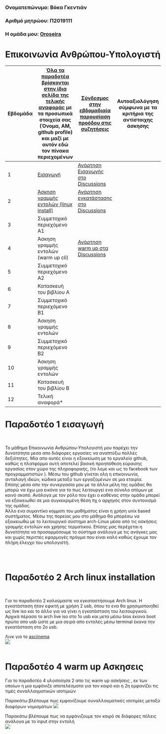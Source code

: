 
### Ονοματεπώνυμο: Βόκα Γκεντιάν
### Αριθμό μητρώου: Π2019111
### Η ομάδα μου: [Oroseira](https://github.com/Oroseira)

# Επικοινωνία Ανθρώπου-Υπολογιστή


| Εβδομάδα | [Όλα τα παραδοτέα βρίσκονται στην ίδια σελίδα της τελικής αναφοράς](https://courses-ionio.github.io/help/deliverables/) με τα προσωπικά στοιχεία σας (Όνομα, ΑΜ, github profile) και μαζί με αυτόν εδώ τον πίνακα περιεχομένων | [Σύνδεσμος στην εβδομαδιαία παρουσίαση προόδου στις συζητήσεις](https://github.com/courses-ionio/help/discussions/categories/show-and-tell) | Αυτοαξιολόγηση σύμφωνα με τα κριτήρια της αντίστοιχης άσκησης |
| --- | --- | --- | --- |
| 1 |  [Εισαγωγή](https://github.com/Genti-voka/hci/blob/2019111/projects/2019111/README.md#%CF%80%CE%B1%CF%81%CE%B1%CE%B4%CE%BF%CF%84%CE%AD%CE%BF-1-%CE%B5%CE%B9%CF%83%CE%B1%CE%B3%CF%89%CE%B3%CE%AE) | [Ανάρτηση Εισαγωγής στο Discussions](https://github.com/courses-ionio/help/discussions/938) | |
| 2 | [Άσκηση γραμμής εντολών (linux install)](https://github.com/Genti-voka/hci/edit/2019111/projects/2019111/README.md#%CF%80%CE%B1%CF%81%CE%B1%CE%B4%CE%BF%CF%84%CE%AD%CE%BF-2-arch-linux-installation) | [Ανάρτηση εγκατάστασης στο Discussions](https://github.com/courses-ionio/help/discussions/1019) | |
| 3 | Συμμετοχικό περιεχόμενο A1 |  | |
| 4 | Άσκηση γραμμής εντολών (warm up cli) | [Ανάρτηση warm up στα Discussions](https://github.com/courses-ionio/help/discussions/1382) | |
| 5 | Συμμετοχικό περιεχόμενο A2 | | |
| 6 | Κατασκευή του βιβλίου Α | | |
| 7 | Συμμετοχικό περιεχόμενο B1 | | |
| 8 | Άσκηση γραμμής εντολών | | |
| 9 | Συμμετοχικό περιεχόμενο B2 | | |
| 10 | Άσκηση γραμμής εντολών | | |
| 11 | Κατασκευή του βιβλίου Β | | |
| 12 | Τελική αναφορά* | | |



# Παραδοτέο 1 εισαγωγή
<br>
<p>Το μάθημα Επικοινωνία Ανθρώπου-Υπολογιστή μου παρέχει την δυνατότητα μεσα απο διάφορες εργασίες  να αναπτύξω πολλές δεξιότητες. Μία απο αυτές είναι η εξοικείωση με το  εργαλείο github, καθώς η πλατφόρμα αυτή αποτελεί βασική προηπόθεση εύραισης εργασίας στον χώρο της πληροφορικής, (το λεμε και ως το facebook των προγραμματιστών ). Μέσω του github γίνεται ολη η επικοινωνία, ανταλαγή ιδεών, κώδικα  μεταξύ των εργαζομένων σε μια εταιρία. 
<br>
Επίσης μέσα απο την συνεργασία μου με τα άλλα μέλη της ομάδας θα μπορώ να έχω μια εικόνα για το πως λειτουργεί ενα σύνολο ατόμων με κοινό σκοπό. Ανάλογα με τον ρόλο που έχει ο καθένας στην ομάδα μπορεί να εξοικειωθεί σε μια συγκεκριμένη θέση πχ ο αρχηγός στον συντονισμό της ομάδας. 
<br>
Άλλο ενα συμαντίκο κομματι του μαθήματος είναι η χρήση unix based συστήματος. Μέσω της πορείας μου στο μάθημα θα μπορέσω να εξοικειωθώ με το λειτουργικό σύστημα arch-Linux μέσα από τις ασκήσεις γραμμής εντολών και χρήσης τερματικού. Επίσης μας περέχεται η δυνατότητα να προσαρμόσουμε το σύστημα ανάλογα με τις ανάγκες μας και χωρίς περιττές εφαρμογές πράγμα που είναι καλό καθώς έχουμε τον πλήρη έλεγχο του υπολογιστή. </p>
<br> </br>

# Παραδοτέο 2 Arch linux installation 
<br>

<p>Για το παραδοτέο 2 καλούμαστε να εγκαταστήσουμε Arch linux. H  εγκατάσταση ήταν εφικτή με χρήση 2 usb, όπου το ενα θα χρησιμοποιηθεί ως live iso και το άλλο για να γίνει η εγκατάσταση του λειτουργικού. Αρχικά πέρασα το arch live iso στο 1ο usb και μετα μέσω bios έκανα boot πρώτα απο usb ώστε με μια σειρά απο εντολές μέσω terminal έκανα την εγκατάσταση στο 2ο usb.</p>

Λινκ για το [asciinema](https://asciinema.org/a/KrXOLLMs1KoWDuVv8b6sY5V8a)
<br>
<a href="https://asciinema.org/a/KrXOLLMs1KoWDuVv8b6sY5V8a" target="_blank"><img src="https://asciinema.org/a/KrXOLLMs1KoWDuVv8b6sY5V8a.svg" /></a>
<br> </br>

# Παραδοτέο 4 warm up Ασκησεις
<p> Για το παραδοτέο 4 υλοιποίησα 2 απο τις warm up ασκήσεις , εκ των οποίων η μια εμφάνιζε αποτελέσματα για τον καιρό και η 2η εμφανίζει τις τιμές συναλλαγματικών ισοτιμιών 
  
Παρακάτω βλέπουμε πως εμφανίζουμε συναλλαγματικές ισοτιμίες μεταξύ διαφόρων νομισμάτων 
<a href="https://asciinema.org/a/sUmwrAjjVdr69PC5yurcsmbDo" target="_blank"><img src="https://asciinema.org/a/sUmwrAjjVdr69PC5yurcsmbDo.svg" /></a>

Παρακάτω βλέπουμε πως να εμφάνιζουμε τον καιρό σε διάφορες πόλεις ανάλογα με το input στην εντολή  
<a href="https://asciinema.org/a/v3I6bciECFQMdyd06qSGruEtU" target="_blank"><img src="https://asciinema.org/a/v3I6bciECFQMdyd06qSGruEtU.svg" /></a>

